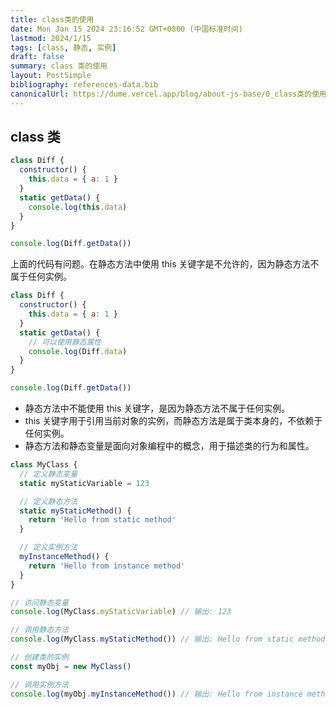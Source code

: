 ```yaml
---
title: class类的使用
date: Mon Jan 15 2024 23:16:52 GMT+0800 (中国标准时间)
lastmod: 2024/1/15
tags: [class, 静态, 实例]
draft: false
summary: class 类的使用
layout: PostSimple
bibliography: references-data.bib
canonicalUrl: https://dume.vercel.app/blog/about-js-base/0_class类的使用.md
---
```


## class 类

```js
class Diff {
  constructor() {
    this.data = { a: 1 }
  }
  static getData() {
    console.log(this.data)
  }
}

console.log(Diff.getData())
```

上面的代码有问题。在静态方法中使用 this 关键字是不允许的，因为静态方法不属于任何实例。

```js
class Diff {
  constructor() {
    this.data = { a: 1 }
  }
  static getData() {
    // 可以使用静态属性
    console.log(Diff.data)
  }
}

console.log(Diff.getData())
```

- 静态方法中不能使用 this 关键字，是因为静态方法不属于任何实例。
- this 关键字用于引用当前对象的实例，而静态方法是属于类本身的，不依赖于任何实例。
- 静态方法和静态变量是面向对象编程中的概念，用于描述类的行为和属性。

```js
class MyClass {
  // 定义静态变量
  static myStaticVariable = 123

  // 定义静态方法
  static myStaticMethod() {
    return 'Hello from static method'
  }

  // 定义实例方法
  myInstanceMethod() {
    return 'Hello from instance method'
  }
}

// 访问静态变量
console.log(MyClass.myStaticVariable) // 输出: 123

// 调用静态方法
console.log(MyClass.myStaticMethod()) // 输出: Hello from static method

// 创建类的实例
const myObj = new MyClass()

// 调用实例方法
console.log(myObj.myInstanceMethod()) // 输出: Hello from instance method
```
